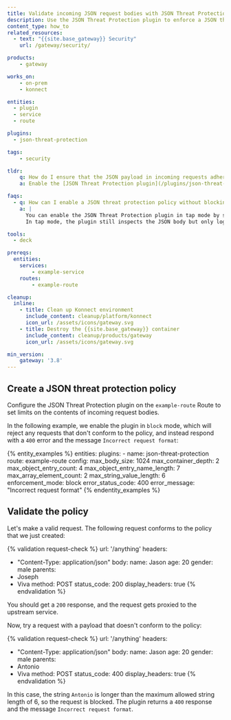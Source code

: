 ```yaml
---
title: Validate incoming JSON request bodies with JSON Threat Protection
description: Use the JSON Threat Protection plugin to enforce a JSON threat protection policy. 
content_type: how_to
related_resources:
  - text: "{{site.base_gateway}} Security"
    url: /gateway/security/

products:
    - gateway

works_on:
    - on-prem
    - konnect

entities: 
  - plugin
  - service
  - route

plugins:
  - json-threat-protection

tags:
    - security

tldr:
    q: How do I ensure that the JSON payload in incoming requests adheres to policy limits?
    a: Enable the [JSON Threat Protection plugin](/plugins/json-threat-protection/) on a Route to enforce payload limits and reject violating requests.

faqs:
  - q: How can I enable a JSON threat protection policy without blocking non-conforming requests? 
    a: |
      You can enable the JSON Threat Protection plugin in tap mode by setting `config.enforcement_mode` to `log_only`.
      In tap mode, the plugin still inspects the JSON body but only logs warnings instead of blocking violations, and still proxies the request to the upstream service.

tools:
  - deck

prereqs:
  entities:
    services:
        - example-service
    routes:
        - example-route

cleanup:
  inline:
    - title: Clean up Konnect environment
      include_content: cleanup/platform/konnect
      icon_url: /assets/icons/gateway.svg
    - title: Destroy the {{site.base_gateway}} container
      include_content: cleanup/products/gateway
      icon_url: /assets/icons/gateway.svg

min_version:
    gateway: '3.8'
---
```


## Create a JSON threat protection policy

Configure the JSON Threat Protection plugin on the `example-route` Route to set limits on the contents of incoming request bodies.

In the following example, we enable the plugin in `block` mode, which will reject any requests that don't conform to the policy, 
and instead respond with a `400` error and the message `Incorrect request format`:

{% entity_examples %}
entities:
  plugins:
    - name: json-threat-protection
      route: example-route
      config:
        max_body_size: 1024
        max_container_depth: 2
        max_object_entry_count: 4
        max_object_entry_name_length: 7
        max_array_element_count: 2
        max_string_value_length: 6
        enforcement_mode: block
        error_status_code: 400
        error_message: "Incorrect request format"
{% endentity_examples %}

## Validate the policy

Let's make a valid request. The following request conforms to the policy that we just created:

{% validation request-check %}
url: '/anything'
headers:
  - "Content-Type: application/json"
body:
  name: Jason
  age: 20
  gender: male
  parents:
   - Joseph
   - Viva
method: POST
status_code: 200
display_headers: true
{% endvalidation %}

You should get a `200` response, and the request gets proxied to the upstream service.

Now, try a request with a payload that doesn't conform to the policy:

{% validation request-check %}
url: '/anything'
headers:
  - "Content-Type: application/json"
body:
  name: Jason
  age: 20
  gender: male
  parents:
   - Antonio
   - Viva
method: POST
status_code: 400
display_headers: true
{% endvalidation %}

In this case, the string `Antonio` is longer than the maximum allowed string length of 6, so the request is blocked.
The plugin returns a `400` response and the message `Incorrect request format`.